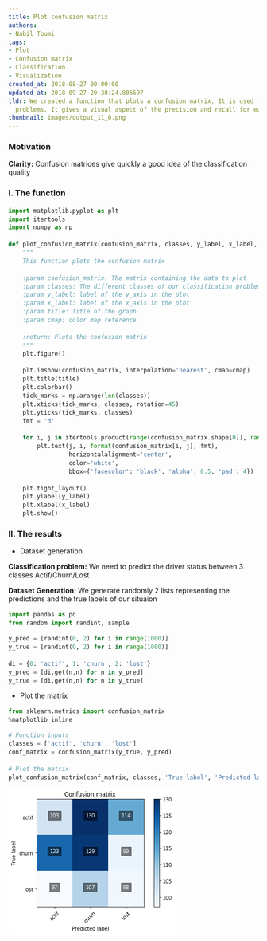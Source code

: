 ```yaml
---
title: Plot confusion matrix
authors:
- Nabil Toumi
tags:
- Plot
- Confusion matrix
- Classification
- Visualization
created_at: 2018-08-27 00:00:00
updated_at: 2018-09-27 20:38:24.805697
tldr: We created a function that plots a confusion matrix. It is used for the classifications
  problems. It gives a visual aspect of the precision and recall for each class
thumbnail: images/output_11_0.png
---
```

### Motivation

**Clarity:** Confusion matrices give quickly a good idea of the classification quality

### I. The function


```python
import matplotlib.pyplot as plt
import itertools
import numpy as np

def plot_confusion_matrix(confusion_matrix, classes, y_label, x_label, title='Confusion matrix', cmap=plt.cm.Blues):
    """
    This function plots the confusion matrix

    :param confusion_matrix: The matrix containing the data to plot
    :param classes: The different classes of our classification problem
    :param y_label: label of the y_axis in the plot
    :param x_label: label of the x_axis in the plot
    :param title: Title of the graph
    :param cmap: color map reference

    :return: Plots the confusion matrix
    """
    plt.figure()

    plt.imshow(confusion_matrix, interpolation='nearest', cmap=cmap)
    plt.title(title)
    plt.colorbar()
    tick_marks = np.arange(len(classes))
    plt.xticks(tick_marks, classes, rotation=45)
    plt.yticks(tick_marks, classes)
    fmt = 'd'

    for i, j in itertools.product(range(confusion_matrix.shape[0]), range(confusion_matrix.shape[1])):
        plt.text(j, i, format(confusion_matrix[i, j], fmt),
                 horizontalalignment='center',
                 color='white',
                 bbox={'facecolor': 'black', 'alpha': 0.5, 'pad': 4})

    plt.tight_layout()
    plt.ylabel(y_label)
    plt.xlabel(x_label)
    plt.show()

```
### II. The results

- Dataset generation

**Classification problem:** We need to predict the driver status between 3 classes Actif/Churn/Lost

**Dataset Generation:** We generate randomly 2 lists representing the predictions and the true labels of our situaion


```python
import pandas as pd
from random import randint, sample
```

```python
y_pred = [randint(0, 2) for i in range(1000)]
y_true = [randint(0, 2) for i in range(1000)]

di = {0: 'actif', 1: 'churn', 2: 'lost'}
y_pred = [di.get(n,n) for n in y_pred]
y_true = [di.get(n,n) for n in y_true]
```
- Plot the matrix


```python
from sklearn.metrics import confusion_matrix
%matplotlib inline
```

```python
# Function inputs
classes = ['actif', 'churn', 'lost']
conf_matrix = confusion_matrix(y_true, y_pred)

# Plot the matrix
plot_confusion_matrix(conf_matrix, classes, 'True label', 'Predicted label', title='Confusion matrix', cmap=plt.cm.Blues)
```


![png](images/output_11_0.png)
